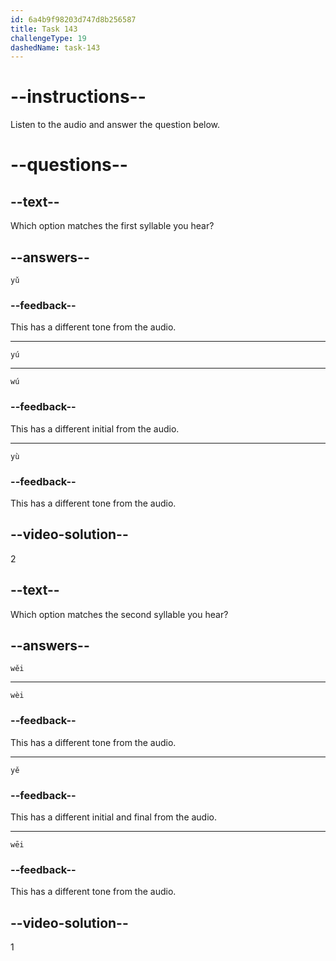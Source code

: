 ```yaml
---
id: 6a4b9f98203d747d8b256587
title: Task 143
challengeType: 19
dashedName: task-143
---
```


<!-- (Audio) A: yú, wěi -->

# --instructions--

Listen to the audio and answer the question below.

# --questions--

## --text--

Which option matches the first syllable you hear?

## --answers--

`yǔ`

### --feedback--

This has a different tone from the audio.

---

`yú`

---

`wú`

### --feedback--

This has a different initial from the audio.

---

`yù`

### --feedback--

This has a different tone from the audio.

## --video-solution--

2

## --text--

Which option matches the second syllable you hear?

## --answers--

`wěi`

---

`wèi`

### --feedback--

This has a different tone from the audio.

---

`yě`

### --feedback--

This has a different initial and final from the audio.

---

`wēi`

### --feedback--

This has a different tone from the audio.

## --video-solution--

1
